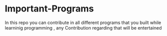 # Important-Programs
In this repo you can contribute in all different  programs that you built
while learninig programming , any Contribution regarding that will be 
entertained 
